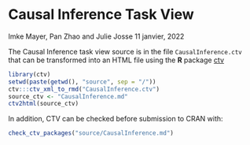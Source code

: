 Causal Inference Task View
================
Imke Mayer, Pan Zhao and Julie Josse
11 janvier, 2022

<!-- README.md is generated from README.Rmd. Please edit that file -->

The Causal Inference task view source is in the file
`CausalInference.ctv` that can be transformed into an HTML file using
the **R** package [ctv](https://CRAN.R-project.org/package=ctv)

``` r
library(ctv)
setwd(paste(getwd(), "source", sep = "/"))
ctv:::ctv_xml_to_rmd("CausalInference.ctv")
source_ctv <- "CausalInference.md"
ctv2html(source_ctv)
```

In addition, CTV can be checked before submission to CRAN with:

``` r
check_ctv_packages("source/CausalInference.md")
```
